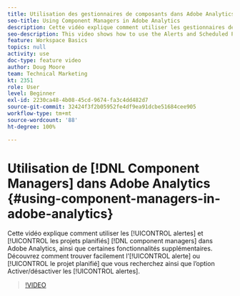```yaml
---
title: Utilisation des gestionnaires de composants dans Adobe Analytics
seo-title: Using Component Managers in Adobe Analytics
description: Cette vidéo explique comment utiliser les gestionnaires de composants Alertes et Projets planifiés dans Adobe Analytics, ainsi que dʼautres fonctionnalités. Découvrez comment trouver facilement lʼalerte ou le projet planifié que vous recherchez, ainsi que lʼoption Activer/désactiver les alertes.
seo-description: This video shows how to use the Alerts and Scheduled Projects component managers in Adobe Analytics, along with some additional features. Learn how to easily find the Alert or Scheduled Project you’re looking for as well as Enable/Disable Alerts.
feature: Workspace Basics
topics: null
activity: use
doc-type: feature video
author: Doug Moore
team: Technical Marketing
kt: 2351
role: User
level: Beginner
exl-id: 2230ca48-4b08-45cd-9674-fa3c4dd482d7
source-git-commit: 32424f3f2b05952fe4df9ea91dcbe51684cee905
workflow-type: tm+mt
source-wordcount: '88'
ht-degree: 100%

---
```


# Utilisation de [!DNL Component Managers] dans Adobe Analytics {#using-component-managers-in-adobe-analytics}

Cette vidéo explique comment utiliser les [!UICONTROL alertes] et [!UICONTROL les projets planifiés] [!DNL component managers] dans Adobe Analytics, ainsi que certaines fonctionnalités supplémentaires. Découvrez comment trouver facilement lʼ[!UICONTROL alerte] ou [!UICONTROL le projet planifié] que vous recherchez ainsi que lʼoption Activer/désactiver les [!UICONTROL alertes].

>[!VIDEO](https://video.tv.adobe.com/v/24068/?quality=12)
